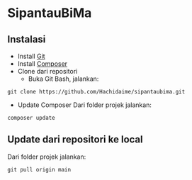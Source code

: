 # SipantauBiMa

## Instalasi

- Install [Git](https://git-scm.com/book/en/v2/Getting-Started-Installing-Git)
- Install [Composer](https://getcomposer.org/doc/00-intro.md#installation-windows)
- Clone dari repositori
  - Buka Git Bash, jalankan:

```
git clone https://github.com/Hachidaime/sipantaubima.git
```

- Update Composer
  Dari folder projek jalankan:

```
composer update
```

## Update dari repositori ke local

Dari folder projek jalankan:

```
git pull origin main
```
